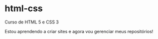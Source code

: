 # html-css
 Curso de HTML 5 e CSS 3

Estou aprendendo a criar sites e agora vou gerenciar meus repositórios!